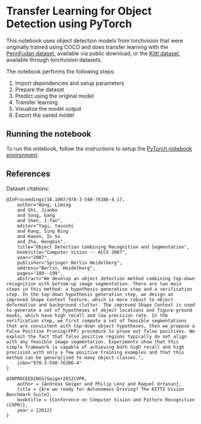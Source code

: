 # Transfer Learning for Object Detection using PyTorch

This notebook uses object detection models from torchvision that were originally trained 
using COCO and does transfer learning with the [PennFudan dataset](https://www.cis.upenn.edu/~jshi/ped_html/), 
available via public download, or the [Kitti dataset](http://www.cvlibs.net/datasets/kitti/eval_object.php?obj_benchmark=2d), 
available through torchvision datasets.

The notebook performs the following steps:

1. Import dependencies and setup parameters
2. Prepare the dataset
3. Predict using the original model
4. Transfer learning
5. Visualize the model output
6. Export the saved model


## Running the notebook

To run the notebook, follow the instructions to setup the [PyTorch notebook environment](/notebooks#pytorch-environment).
   
## References

Dataset citations:
```
@InProceedings{10.1007/978-3-540-76386-4_17,
    author="Wang, Liming
    and Shi, Jianbo
    and Song, Gang
    and Shen, I-fan",
    editor="Yagi, Yasushi
    and Kang, Sing Bing
    and Kweon, In So
    and Zha, Hongbin",
    title="Object Detection Combining Recognition and Segmentation",
    booktitle="Computer Vision -- ACCV 2007",
    year="2007",
    publisher="Springer Berlin Heidelberg",
    address="Berlin, Heidelberg",
    pages="189--199",
    abstract="We develop an object detection method combining top-down recognition with bottom-up image segmentation. There are two main steps in this method: a hypothesis generation step and a verification step. In the top-down hypothesis generation step, we design an improved Shape Context feature, which is more robust to object deformation and background clutter. The improved Shape Context is used to generate a set of hypotheses of object locations and figure-ground masks, which have high recall and low precision rate. In the verification step, we first compute a set of feasible segmentations that are consistent with top-down object hypotheses, then we propose a False Positive Pruning(FPP) procedure to prune out false positives. We exploit the fact that false positive regions typically do not align with any feasible image segmentation. Experiments show that this simple framework is capable of achieving both high recall and high precision with only a few positive training examples and that this method can be generalized to many object classes.",
    isbn="978-3-540-76386-4"
}

@INPROCEEDINGS{Geiger2012CVPR,
    author = {Andreas Geiger and Philip Lenz and Raquel Urtasun},
    title = {Are we ready for Autonomous Driving? The KITTI Vision Benchmark Suite},
    booktitle = {Conference on Computer Vision and Pattern Recognition (CVPR)},
    year = {2012}
}
```

